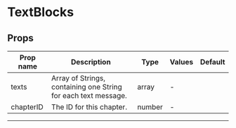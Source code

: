# TextBlocks

## Props

| Prop name | Description                                                    | Type   | Values | Default |
| --------- | -------------------------------------------------------------- | ------ | ------ | ------- |
| texts     | Array of Strings, containing one String for each text message. | array  | -      |         |
| chapterID | The ID for this chapter.                                       | number | -      |         |

---
